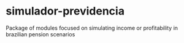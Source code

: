 # simulador-previdencia
Package of modules focused on simulating income or profitability in brazilian pension scenarios
